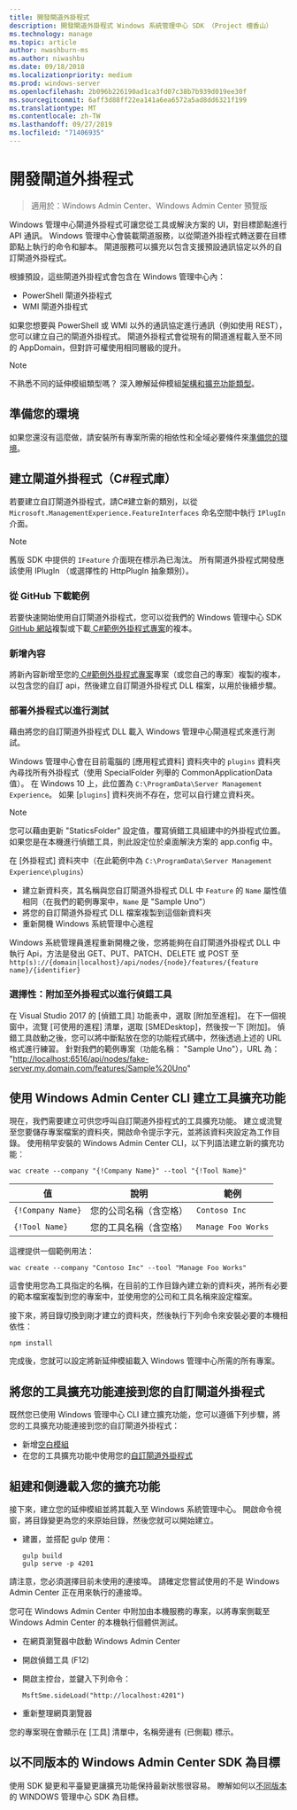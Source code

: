 ```yaml
---
title: 開發閘道外掛程式
description: 開發閘道外掛程式 Windows 系統管理中心 SDK （Project 檀香山）
ms.technology: manage
ms.topic: article
author: nwashburn-ms
ms.author: niwashbu
ms.date: 09/18/2018
ms.localizationpriority: medium
ms.prod: windows-server
ms.openlocfilehash: 2b096b226190ad1ca3fd07c38b7b939d019ee30f
ms.sourcegitcommit: 6aff3d88ff22ea141a6ea6572a5ad8dd6321f199
ms.translationtype: MT
ms.contentlocale: zh-TW
ms.lasthandoff: 09/27/2019
ms.locfileid: "71406935"
---
```

# <a name="develop-a-gateway-plugin"></a>開發閘道外掛程式

>適用於：Windows Admin Center、Windows Admin Center 預覽版

Windows 管理中心閘道外掛程式可讓您從工具或解決方案的 UI，對目標節點進行 API 通訊。  Windows 管理中心會裝載閘道服務，以從閘道外掛程式轉送要在目標節點上執行的命令和腳本。 閘道服務可以擴充以包含支援預設通訊協定以外的自訂閘道外掛程式。

根據預設，這些閘道外掛程式會包含在 Windows 管理中心內：

* PowerShell 閘道外掛程式
* WMI 閘道外掛程式

如果您想要與 PowerShell 或 WMI 以外的通訊協定進行通訊（例如使用 REST），您可以建立自己的閘道外掛程式。  閘道外掛程式會從現有的閘道進程載入至不同的 AppDomain，但對許可權使用相同層級的提升。

> [!NOTE]
> 不熟悉不同的延伸模組類型嗎？ 深入瞭解延伸模組[架構和擴充功能類型](understand-extensions.md)。

## <a name="prepare-your-environment"></a>準備您的環境

如果您還沒有這麼做，請安裝所有專案所需的相依性和全域必要條件來[準備您的環境](prepare-development-environment.md)。

## <a name="create-a-gateway-plugin-c-library"></a>建立閘道外掛程式（C#程式庫）

若要建立自訂閘道外掛程式，請C#建立新的類別，以從 ```Microsoft.ManagementExperience.FeatureInterfaces``` 命名空間中執行 ```IPlugIn``` 介面。  

> [!NOTE]
> 舊版 SDK 中提供的 ```IFeature``` 介面現在標示為已淘汰。  所有閘道外掛程式開發應該使用 IPlugIn （或選擇性的 HttpPlugIn 抽象類別）。

### <a name="download-sample-from-github"></a>從 GitHub 下載範例

若要快速開始使用自訂閘道外掛程式，您可以從我們的 Windows 管理中心 SDK [GitHub 網站](https://aka.ms/wacsdk)複製或下載[ C#範例外掛程式專案](https://github.com/Microsoft/windows-admin-center-sdk/tree/master/GatewayPluginExample/Plugin)的複本。

### <a name="add-content"></a>新增內容

將新內容新增至您的[ C#範例外掛程式專案](https://github.com/Microsoft/windows-admin-center-sdk/tree/master/GatewayPluginExample/Plugin)專案（或您自己的專案）複製的複本，以包含您的自訂 api，然後建立自訂閘道外掛程式 DLL 檔案，以用於後續步驟。

### <a name="deploy-plugin-for-testing"></a>部署外掛程式以進行測試

藉由將您的自訂閘道外掛程式 DLL 載入 Windows 管理中心閘道程式來進行測試。

Windows 管理中心會在目前電腦的 [應用程式資料] 資料夾中的 ```plugins``` 資料夾內尋找所有外掛程式（使用 SpecialFolder 列舉的 CommonApplicationData 值）。 在 Windows 10 上，此位置為 ```C:\ProgramData\Server Management Experience```。  如果 [```plugins```] 資料夾尚不存在，您可以自行建立資料夾。

> [!NOTE]
> 您可以藉由更新 "StaticsFolder" 設定值，覆寫偵錯工具組建中的外掛程式位置。 如果您是在本機進行偵錯工具，則此設定位於桌面解決方案的 app.config 中。 

在 [外掛程式] 資料夾中（在此範例中為 ```C:\ProgramData\Server Management Experience\plugins```）

* 建立新資料夾，其名稱與您自訂閘道外掛程式 DLL 中 ```Feature``` 的 ```Name``` 屬性值相同（在我們的範例專案中，```Name``` 是 "Sample Uno"）
* 將您的自訂閘道外掛程式 DLL 檔案複製到這個新資料夾
* 重新開機 Windows 系統管理中心進程

Windows 系統管理員進程重新開機之後，您將能夠在自訂閘道外掛程式 DLL 中執行 Api，方法是發出 GET、PUT、PATCH、DELETE 或 POST 至 ```http(s)://{domain|localhost}/api/nodes/{node}/features/{feature name}/{identifier}```

### <a name="optional-attach-to-plugin-for-debugging"></a>選擇性：附加至外掛程式以進行偵錯工具

在 Visual Studio 2017 的 [偵錯工具] 功能表中，選取 [附加至進程]。 在下一個視窗中，流覽 [可使用的進程] 清單，選取 [SMEDesktop]，然後按一下 [附加]。 偵錯工具啟動之後，您可以將中斷點放在您的功能程式碼中，然後透過上述的 URL 格式進行練習。 針對我們的範例專案（功能名稱： "Sample Uno"），URL 為： "<http://localhost:6516/api/nodes/fake-server.my.domain.com/features/Sample%20Uno>"

## <a name="create-a-tool-extension-with-the-windows-admin-center-cli"></a>使用 Windows Admin Center CLI 建立工具擴充功能 ##

現在，我們需要建立可供您呼叫自訂閘道外掛程式的工具擴充功能。  建立或流覽至您要儲存專案檔案的資料夾，開啟命令提示字元，並將該資料夾設定為工作目錄。  使用稍早安裝的 Windows Admin Center CLI，以下列語法建立新的擴充功能：

```
wac create --company "{!Company Name}" --tool "{!Tool Name}"
```

| 值 | 說明 | 範例 |
| ----- | ----------- | ------- |
| ```{!Company Name}``` | 您的公司名稱（含空格） | ```Contoso Inc``` |
| ```{!Tool Name}``` | 您的工具名稱（含空格） | ```Manage Foo Works``` |

這裡提供一個範例用法：

```
wac create --company "Contoso Inc" --tool "Manage Foo Works"
```

這會使用您為工具指定的名稱，在目前的工作目錄內建立新的資料夾，將所有必要的範本檔案複製到您的專案中，並使用您的公司和工具名稱來設定檔案。  

接下來，將目錄切換到剛才建立的資料夾，然後執行下列命令來安裝必要的本機相依性：

```
npm install
```

完成後，您就可以設定將新延伸模組載入 Windows 管理中心所需的所有專案。 

## <a name="connect-your-tool-extension-to-your-custom-gateway-plugin"></a>將您的工具擴充功能連接到您的自訂閘道外掛程式

既然您已使用 Windows 管理中心 CLI 建立擴充功能，您可以遵循下列步驟，將您的工具擴充功能連接到您的自訂閘道外掛程式：

- 新增[空白模組](guides/add-module.md)
- 在您的工具擴充功能中使用您的[自訂閘道外掛程式](guides/use-custom-gateway-plugin.md)
 
## <a name="build-and-side-load-your-extension"></a>組建和側邊載入您的擴充功能

接下來，建立您的延伸模組並將其載入至 Windows 系統管理中心。  開啟命令視窗，將目錄變更為您的來原始目錄，然後您就可以開始建立。

* 建置，並搭配 gulp 使用：

    ```
    gulp build
    gulp serve -p 4201
    ```

請注意，您必須選擇目前未使用的連接埠。 請確定您嘗試使用的不是 Windows Admin Center 正在用來執行的連接埠。

您可在 Windows Admin Center 中附加由本機服務的專案，以將專案側載至 Windows Admin Center 的本機執行個體供測試。

* 在網頁瀏覽器中啟動 Windows Admin Center
* 開啟偵錯工具 (F12)
* 開啟主控台，並鍵入下列命令：

    ```
    MsftSme.sideLoad("http://localhost:4201")
    ```

*   重新整理網頁瀏覽器

您的專案現在會顯示在 [工具] 清單中，名稱旁邊有 (已側載) 標示。

## <a name="target-a-different-version-of-the-windows-admin-center-sdk"></a>以不同版本的 Windows Admin Center SDK 為目標

使用 SDK 變更和平臺變更讓擴充功能保持最新狀態很容易。  瞭解如何以[不同版本](target-sdk-version.md)的 WINDOWS 管理中心 SDK 為目標。